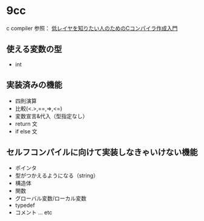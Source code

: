 # 9cc 

c compiler 参照： [低レイヤを知りたい人のためのCコンパイラ作成入門](https://www.sigbus.info/compilerbook)

## 使える変数の型

- int

## 実装済みの機能

- 四則演算
- 比較(<.>,==,=>,<=)
- 変数宣言&代入（型指定なし）
- return 文
- if else 文

## セルフコンパイルに向けて実装しなきゃいけない機能
- ポインタ
- 型がつかえるようになる（string）
- 構造体
- 関数
- グローバル変数/ローカル変数
- typedef
- コメント
... etc